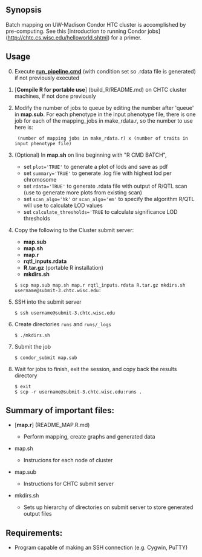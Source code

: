 ## Synopsis
Batch mapping on UW-Madison Condor HTC cluster is accomplished by pre-computing. See this [introduction to running Condor jobs] (http://chtc.cs.wisc.edu/helloworld.shtml) for a primer.

## Usage
0. Execute [**run_pipeline.cmd**](../README.md) (with condition set so .rdata file is generated) if not previously executed
0. [**Compile R for portable use**] (build_R/README.md) on CHTC cluster machines, if not done previously
0. Modify the number of jobs to queue by editing the number after 'queue' in **map.sub**. For each phenotype in the input phenotype file, there is one job for each of the mapping_jobs in make_rdata.r, so the number to use here is:
	
		(number of mapping jobs in make_rdata.r) x (number of traits in input phenotype file)
0. (Optional) In **map.sh** on line beginning with "R CMD BATCH", 
	* set `plot='TRUE'` to generate a plot of lods and save as pdf
	* set `summary='TRUE'` to generate .log file with highest lod per chromosome
	* set `rdata='TRUE'` to generate .rdata file with output of R/QTL scan (use to generate more plots from existing scan)
	* set `scan_algo='hk'` or `scan_algo='em'` to specify the algorithm R/QTL will use to calculate LOD values
	* set `calculate_thresholds='TRUE` to calculate significance LOD thresholds

0. Copy the following to the Cluster submit server:
	* **map.sub**
	* **map.sh**
	* **map.r**
	* **rqtl_inputs.rdata**
	* **R.tar.gz**	(portable R installation)
	* **mkdirs.sh**
	
	`$ scp map.sub map.sh map.r rqtl_inputs.rdata R.tar.gz mkdirs.sh username@submit-3.chtc.wisc.edu:`
	
0. SSH into the submit server

	`$ ssh username@submit-3.chtc.wisc.edu`

0. Create directories `runs` and `runs/_logs`

	`$ ./mkdirs.sh`


0. Submit the job

	`$ condor_submit map.sub`
	
0. Wait for jobs to finish, exit the session, and copy back the results directory

	```
	$ exit
	$ scp -r username@submit-3.chtc.wisc.edu:runs .
	```
	
	
## Summary of important files:
* [**map.r**] (README_MAP.R.md)
  * Perform mapping, create graphs and generated data

* map.sh
  * Instrucions for each node of cluster

* map.sub
  * Instructions for CHTC submit server

* mkdirs.sh
  * Sets up hierarchy of directories on submit server to store generated output files

## Requirements:
* Program capable of making an SSH connection (e.g. Cygwin, PuTTY)
